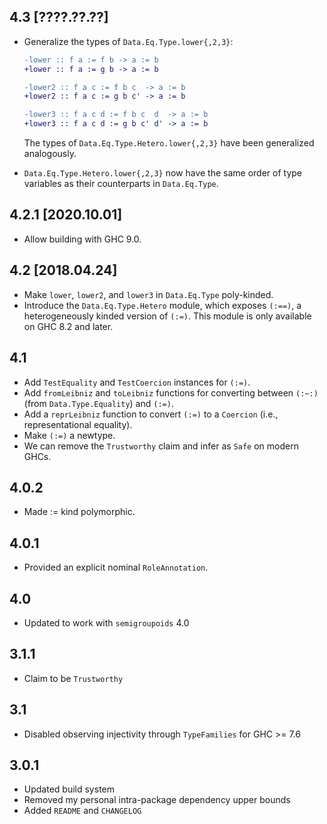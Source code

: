 4.3 [????.??.??]
----------------
* Generalize the types of `Data.Eq.Type.lower{,2,3}`:

  ```diff
  -lower :: f a := f b -> a := b
  +lower :: f a := g b -> a := b

  -lower2 :: f a c := f b c  -> a := b
  +lower2 :: f a c := g b c' -> a := b

  -lower3 :: f a c d := f b c  d  -> a := b
  +lower3 :: f a c d := g b c' d' -> a := b
  ```

  The types of `Data.Eq.Type.Hetero.lower{,2,3}` have been generalized
  analogously.
* `Data.Eq.Type.Hetero.lower{,2,3}` now have the same order of type variables
  as their counterparts in `Data.Eq.Type`.

4.2.1 [2020.10.01]
------------------
* Allow building with GHC 9.0.

4.2 [2018.04.24]
----------------
* Make `lower`, `lower2`, and `lower3` in `Data.Eq.Type` poly-kinded.
* Introduce the `Data.Eq.Type.Hetero` module, which exposes `(:==)`, a
  heterogeneously kinded version of `(:=)`. This module is only available
  on GHC 8.2 and later.

4.1
---
* Add `TestEquality` and `TestCoercion` instances for `(:=)`.
* Add `fromLeibniz` and `toLeibniz` functions for converting between `(:~:)`
  (from `Data.Type.Equality`) and `(:=)`.
* Add a `reprLeibniz` function to convert `(:=)` to a `Coercion`
  (i.e., representational equality).
* Make `(:=)` a newtype.
* We can remove the `Trustworthy` claim and infer as `Safe` on modern GHCs.

4.0.2
-----
* Made := kind polymorphic.

4.0.1
-----
* Provided an explicit nominal `RoleAnnotation`.

4.0
---
* Updated to work with `semigroupoids` 4.0

3.1.1
-----
* Claim to be `Trustworthy`

3.1
---
* Disabled observing injectivity through `TypeFamilies` for GHC >= 7.6

3.0.1
-----
* Updated build system
* Removed my personal intra-package dependency upper bounds
* Added `README` and `CHANGELOG`
